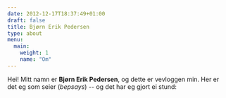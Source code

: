 ```yaml
---
date: 2012-12-17T18:37:49+01:00
draft: false
title: Bjørn Erik Pedersen
type: about
menu:
  main:
    weight: 1
    name: "Om"
---
```


Hei! Mitt namn er **Bjørn Erik Pedersen**, og dette er vevloggen min. Her er det eg som seier (_bepsays_) -- og det har eg gjort ei stund:
